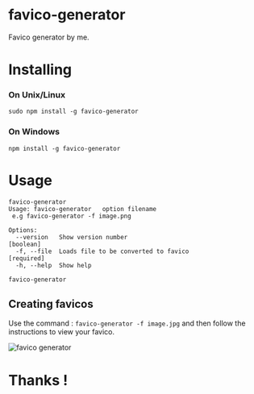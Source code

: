 # favico-generator
 Favico generator by me.


 # Installing
 
### On Unix/Linux
```
sudo npm install -g favico-generator
```
### On Windows
```
npm install -g favico-generator
```
 

 # Usage

```
favico-generator
Usage: favico-generator   option filename
 e.g favico-generator -f image.png

Options:
  --version   Show version number                                      [boolean]
  -f, --file  Loads file to be converted to favico                    [required]
  -h, --help  Show help
```

 `favico-generator`
  
 ## Creating favicos 
 Use the command : `favico-generator -f image.jpg` and then follow the instructions to view your favico.
 
 <img src="http://i65.tinypic.com/2ugnkm8.png" border="0" alt="favico generator">

 
 # Thanks !
